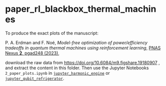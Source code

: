 # paper_rl_blackbox_thermal_machines
To produce the exact plots of the manuscript:

P. A. Erdman and F. Noé, *Model-free optimization of power/efficiency tradeoffs in quantum thermal machines using reinforcement learning*, [PNAS Nexus **2**, pgad248 (2023)](https://doi.org/10.1093/pnasnexus/pgad248), 

download the raw data from https://doi.org/10.6084/m9.figshare.19180907 , and extract the content in this folder. Then use the Jupyter Notebooks ```2_paper_plots.ipynb``` in [```jupyter_harmonic_engine```](../jupyter_harmonic_engine) or [```jupyter_qubit_refrigerator```](../jupyter_qubit_refrigerator).
